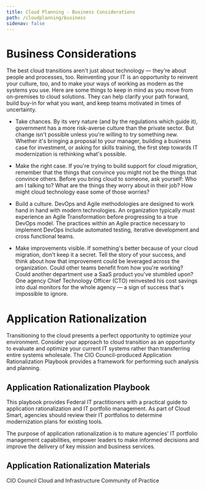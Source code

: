 ```yaml
---
title: Cloud Planning - Business Considerations
path: /cloudplanning/business
sidenav: false
---
```


# Business Considerations

The best cloud transitions aren't just about technology — they're about people and processes, too. Reinventing your IT is an opportunity to reinvent your culture, too, and to make your ways of working as modern as the systems you use. Here are some things to keep in mind as you move from on-premises to cloud solutions. They can help clarify your path forward, build buy-in for what you want, and keep teams motivated in times of uncertainty.

- Take chances. By its very nature (and by the regulations which guide it), government has a more risk-averse culture than the private sector. But change isn't possible unless you're willing to try something new. Whether it's bringing a proposal to your manager, building a business case for investment, or asking for skills training, the first step towards IT modernization is rethinking what's possible.
 
- Make the right case. If you're trying to build support for cloud migration, remember that the things that convince you might not be the things that convince others. Before you bring cloud to someone, ask yourself: Who am I talking to? What are the things they worry about in their job? How might cloud technology ease some of those worries?
 
- Build a culture. DevOps and Agile methodologies are designed to work hand in hand with modern technologies.  An organization typically must experience an Agile Transformation before progressing to a true DevOps model.  The practices within an Agile practice necessary to implement DevOps Include automated testing, iterative development and cross functional teams. 
 
- Make improvements visible. If something's better because of your cloud migration, don't keep it a secret. Tell the story of your success, and think about how that improvement could be leveraged across the organization. Could other teams benefit from how you're working? Could another department use a SaaS product you've stumbled upon? One agency Chief Technology Officer (CTO) reinvested his cost savings into dual monitors for the whole agency — a sign of success that's impossible to ignore.
 
# Application Rationalization

Transitioning to the cloud presents a perfect opportunity to optimize your environment.  Consider your approach to cloud transition as an opportunity to evaluate and optimize your current IT systems rather than transferring entire systems wholesale. The CIO Council-produced Application Rationalization Playbook provides a framework for performing such analysis and planning.

## Application Rationalization Playbook

This playbook provides Federal IT practitioners with a practical guide to application rationalization and IT portfolio management. As part of Cloud Smart, agencies should review their IT portfolios to determine modernization plans for existing tools. 

The purpose of application rationalization is to mature agencies’ IT portfolio management capabilities, empower leaders to make informed decisions and improve the delivery of key mission and business services.
 
## Application Rationalization Materials

CIO Council Cloud and Infrastructure Community of Practice